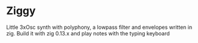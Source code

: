 # Ziggy

Little 3xOsc synth with polyphony, a lowpass filter and envelopes written in zig.
Build it with zig 0.13.x and play notes with the typing keyboard
